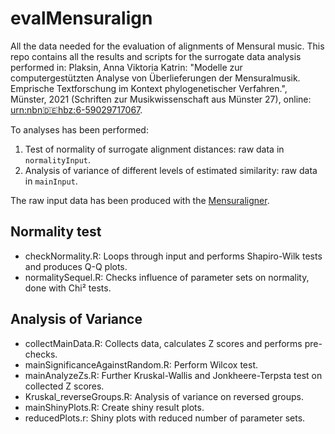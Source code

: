 # evalMensuralign
All the data needed for the evaluation of alignments of Mensural music.
This repo contains all the results and scripts for the surrogate data analysis performed in:
Plaksin, Anna Viktoria Katrin: "Modelle zur computergestützten Analyse von Überlieferungen 
der Mensuralmusik. Emprische Textforschung im Kontext phylogenetischer Verfahren.", Münster, 2021 
(Schriften zur Musikwissenschaft aus Münster 27), online: [urn:nbn:de:hbz:6-59029717067](http://nbn-resolving.de/urn:nbn:de:hbz:6-59029717067).

To analyses has been performed:
1. Test of normality of surrogate alignment distances: raw data in `normalityInput`. 
2. Analysis of variance of different levels of estimated similarity: raw data in `mainInput`.

The raw input data has been produced with the [Mensuraligner](https://github.com/annplaksin/Mensuralinger).

## Normality test

* checkNormality.R: Loops through input and performs Shapiro-Wilk tests and produces Q-Q plots.
* normalitySequel.R: Checks influence of parameter sets on normality, done with Chi² tests.

## Analysis of Variance

* collectMainData.R: Collects data, calculates Z scores and performs pre-checks.
* mainSignificanceAgainstRandom.R: Perform Wilcox test.
* mainAnalyzeZs.R: Further Kruskal-Wallis and Jonkheere-Terpsta test on collected Z scores.
* Kruskal_reverseGroups.R: Analysis of variance on reversed groups.
* mainShinyPlots.R: Create shiny result plots.
* reducedPlots.r: Shiny plots with reduced number of parameter sets.